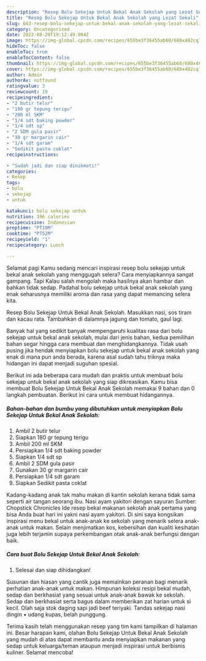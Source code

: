 ```yaml
---
description: "Resep Bolu Sekejap Untuk Bekal Anak Sekolah yang Lezat Sekali"
title: "Resep Bolu Sekejap Untuk Bekal Anak Sekolah yang Lezat Sekali"
slug: 663-resep-bolu-sekejap-untuk-bekal-anak-sekolah-yang-lezat-sekali
category: Uncategorized
date: 2022-08-20T19:12:49.904Z
image: https://img-global.cpcdn.com/recipes/655be3f36455ab60/680x482cq70/bolu-sekejap-untuk-bekal-anak-sekolah-foto-resep-utama.jpg
hideToc: false
enableToc: true
enableTocContent: false
thumbnail: https://img-global.cpcdn.com/recipes/655be3f36455ab60/680x482cq70/bolu-sekejap-untuk-bekal-anak-sekolah-foto-resep-utama.jpg
cover: https://img-global.cpcdn.com/recipes/655be3f36455ab60/680x482cq70/bolu-sekejap-untuk-bekal-anak-sekolah-foto-resep-utama.jpg
author: Admin
authorAv: notfound
ratingvalue: 3
reviewcount: 19
recipeingredient:
- "2 butir telur"
- "180 gr tepung terigu"
- "200 ml SKM"
- "1/4 sdt baking powder"
- "1/4 sdt sp"
- "2 SDM gula pasir"
- "30 gr margarin cair"
- "1/4 sdt garam"
- "Sedikit pasta coklat"
recipeinstructions:

- "Sudah jadi dan siap dinikmati!"
categories:
- Resep
tags:
- bolu
- sekejap
- untuk

katakunci: bolu sekejap untuk 
nutrition: 196 calories
recipecuisine: Indonesian
preptime: "PT19M"
cooktime: "PT52M"
recipeyield: "1"
recipecategory: Lunch

---
```



Selamat pagi Kamu sedang mencari inspirasi resep bolu sekejap untuk bekal anak sekolah yang menggugah selera? Cara menyiapkannya sangat gampang. Tapi Kalau salah mengolah maka hasilnya akan hambar dan bahkan tidak sedap. Padahal bolu sekejap untuk bekal anak sekolah yang enak seharusnya memiliki aroma dan rasa yang dapat memancing selera kita.


Resep Bolu Sekejap Untuk Bekal Anak Sekolah. Masukkan nasi, sos tiram dan kacau rata. Tambahkan di dalamnya jagung dan tomato, gaul lagi.

Banyak hal yang sedikit banyak mempengaruhi kualitas rasa dari bolu sekejap untuk bekal anak sekolah, mulai dari jenis bahan, kedua pemilihan bahan segar hingga cara membuat dan menghidangkannya. Tidak usah pusing jika hendak menyiapkan bolu sekejap untuk bekal anak sekolah yang enak di mana pun anda berada, karena asal sudah tahu triknya maka hidangan ini dapat menjadi suguhan spesial.


Berikut ini ada beberapa cara mudah dan praktis untuk membuat bolu sekejap untuk bekal anak sekolah yang siap dikreasikan. Kamu bisa membuat Bolu Sekejap Untuk Bekal Anak Sekolah memakai 9 bahan dan 0 langkah pembuatan. Berikut ini cara untuk membuat hidangannya.

<!--inarticleads1-->

##### Bahan-bahan dan bumbu yang dibutuhkan untuk menyiapkan Bolu Sekejap Untuk Bekal Anak Sekolah:

1. Ambil 2 butir telur
1. Siapkan 180 gr tepung terigu
1. Ambil 200 ml SKM
1. Persiapkan 1/4 sdt baking powder
1. Siapkan 1/4 sdt sp
1. Ambil 2 SDM gula pasir
1. Gunakan 30 gr margarin cair
1. Persiapkan 1/4 sdt garam
1. Siapkan Sedikit pasta coklat


Kadang-kadang anak tak mahu makan di kantin sekolah kerana tidak sama seperti air tangan seorang ibu. Nasi ayam yakitori dengan sayuran Sumber: Chopstick Chronicles Ide resep bekal makanan sekolah anak pertama yang bisa Anda buat hari ini yakni nasi ayam yakitori. Di sini saya kongsikan inspirasi menu bekal untuk anak-anak ke sekolah yang menarik selera anak-anak untuk makan. Selain menjimatkan kos, kebersihan dan kualiti kesihatan juga lebih terjamin supaya perkembangan otak anak-anak berfungsi dengan baik. 

<!--inarticleads2-->

##### Cara buat Bolu Sekejap Untuk Bekal Anak Sekolah:


1. Selesai dan siap dihidangkan!

Susunan dan hiasan yang cantik juga memainkan peranan bagi menarik perhatian anak-anak untuk makan. Himpunan koleksi resipi bekal mudah, sedap dan berkhasiat yang sesuai untuk anak-anak bawak ke sekolah. Sedap dan berkhasiat serta bagus dalam memberikan zat harian untuk si kecil. Olah saja stok daging sapi jadi beef teriyaki. Tandas sekejap nasi dingin • udang kupas, belah punggung. 

Terima kasih telah menggunakan resep yang tim kami tampilkan di halaman ini. Besar harapan kami, olahan Bolu Sekejap Untuk Bekal Anak Sekolah yang mudah di atas dapat membantu anda menyiapkan makanan yang sedap untuk keluarga/teman ataupun menjadi inspirasi untuk berbisnis kuliner. Selamat mencoba!
